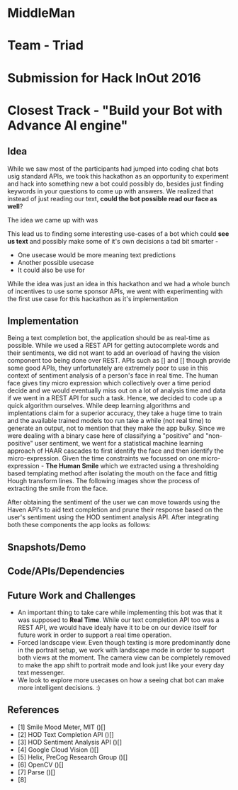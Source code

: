 # MiddleMan
# Team - Triad
# Submission for Hack InOut 2016
# Closest Track - "Build your Bot with Advance Al engine"

## Idea
While we saw most of the participants had jumped into coding chat bots usig standard APIs, we took this hackathon as an opportunity to experiment and hack into something new a bot could possibly do, besides just finding keywords in your questions to come up with answers. We realized that instead of just reading our text, **could the bot possible read our face as well**? 

The idea we came up with was 

This lead us to finding some interesting use-cases of a bot which could **see us text** and possibly make some of it's own decisions a tad bit smarter - 

 - One usecase would be more meaning text predictions
 - Another possible usecase
 - It could also be use for

While the idea was just an idea in this hackathon and we had a whole bunch of incentives to use some sponsor APIs, we went with experimenting with the first use case for this hackathon as it's implementation

## Implementation

Being a text completion bot, the application should be as real-time as possible. While we used a REST API for getting autocomplete words and their sentiments, we did not want to add an overload of having the vision component too being done over REST. APIs such as [] and [] though provide some good APIs, they unfortunately are extremely poor to use in this context of sentiment analysis of a person's face in real time. The human face gives tiny micro expression which collectively over a time period decide and we would eventually miss out on a lot of analysis time and data if we went in a REST API for such a task. Hence, we decided to code up a quick algorithm ourselves. While deep learning algorithms and implentations claim for a superior accuracy, they take a huge time to train and the available trained models too run take a while (not real time) to generate an output, not to mention that they make the app bulky. Since we were dealing with a binary case here of classifying a "positive" and "non-positive" user sentiment, we went for a statistical machine learning approach of HAAR cascades to first identify the face and then identify the micro-expression. Given the time constraints we focussed on one micro-expression - **The Human Smile** which we extracted using a thresholding based templating method after isolating the mouth on the face and fittig Hough transform lines. The following images show the process of extracting the smile from the face. 

After obtaining the sentiment of the user we can move towards using the Haven API's to aid text completion and prune their response based on the user's sentiment using the HOD sentiment analysis API. After integrating both these components the app looks as follows:



## Snapshots/Demo

## Code/APIs/Dependencies


## Future Work and Challenges

 - An important thing to take care while implementing this bot was that it was supposed to **Real Time**. While our text completion API too was a REST API, we would have idealy have it to be on our device itself for future work in order to support a real time operation.
 - Forced landscape view. Even though texting is more predominantly done in the portrait setup, we work with landscape mode in order to support both views at the moment. The camera view can be completely removed to make the app shift to portrait mode and look just like your every day text messenger.
 - We look to explore more usecases on how a seeing chat bot can make more intelligent decisions. :)

## References

 - [1] Smile Mood Meter, MIT ()[]
 - [2] HOD Text Completion API ()[]
 - [3] HOD Sentiment Analysis API ()[]
 - [4] Google Cloud Vision ()[]
 - [5] Helix, PreCog Research Group ()[]
 - [6] OpenCV ()[]
 - [7] Parse ()[]
 - [8] 
